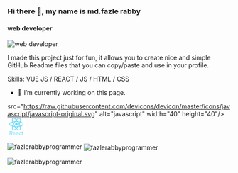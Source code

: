 ### Hi there 👋, my name is  md.fazle rabby
#### web developer
![web developer](https://www.facebook.com/photo/?fbid=1238208253420654&set=a.361164377791717)

I made this project just for fun, it allows you to create nice and simple GitHub Readme files that you can copy/paste and use in your profile.

Skills: VUE JS / REACT / JS / HTML / CSS

- 🔭 I’m currently working on this page. 




src="https://raw.githubusercontent.com/devicons/devicon/master/icons/javascript/javascript-original.svg" alt="javascript" width="40" height="40"/> </a> <a href="https://reactjs.org/" target="_blank" rel="noreferrer"> <img src="https://raw.githubusercontent.com/devicons/devicon/master/icons/react/react-original-wordmark.svg" alt="react" width="40" height="40"/> </a> </p>

<p><img align="left" src="https://github-readme-stats.vercel.app/api/top-langs?username=fazlerabbyprogrammer&show_icons=true&locale=en&layout=compact" alt="fazlerabbyprogrammer" /></p>

<p>&nbsp;<img align="center" src="https://github-readme-stats.vercel.app/api?username=fazlerabbyprogrammer&show_icons=true&locale=en" alt="fazlerabbyprogrammer" /></p>

<p><img align="center" src="https://github-readme-streak-stats.herokuapp.com/?user=fazlerabbyprogrammer&" alt="fazlerabbyprogrammer" /></p>

